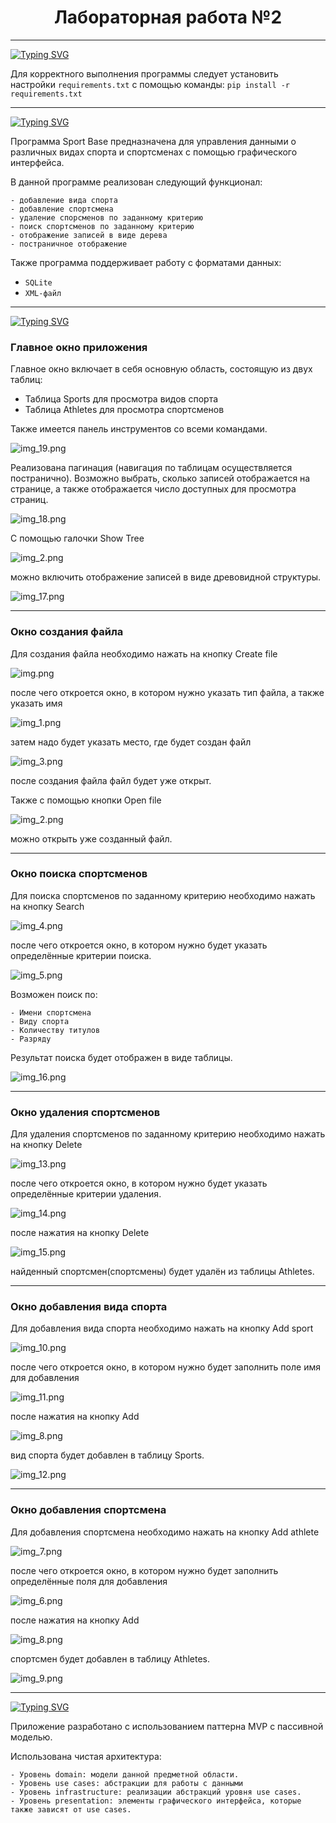 <h1 align="center" >Лабораторная работа №2</h1>

<hr>

<a href="https://git.io/typing-svg"><img src="https://readme-typing-svg.demolab.com?font=Roboto&weight=300&pause=1000&color=00A41F&random=false&width=435&lines=1.+%D0%A2%D1%80%D0%B5%D0%B1%D0%BE%D0%B2%D0%B0%D0%BD%D0%B8%D1%8F+%D0%BA+%D0%B4%D0%B0%D0%BD%D0%BD%D0%BE%D0%B9+%D0%BF%D1%80%D0%BE%D0%B3%D1%80%D0%B0%D0%BC%D0%BC%D0%B5%3A" alt="Typing SVG" /></a>

Для корректного выполнения программы следует установить настройки `requirements.txt`
с помощью команды:
`pip install -r requirements.txt`
<hr>
<a href="https://git.io/typing-svg"><img src="https://readme-typing-svg.herokuapp.com?font=Roboto&weight=300&pause=1000&color=00A41F&random=false&width=435&lines=2.+%D0%9E%D0%BF%D0%B8%D1%81%D0%B0%D0%BD%D0%B8%D0%B5+%D0%BF%D1%80%D0%B8%D0%BB%D0%BE%D0%B6%D0%B5%D0%BD%D0%B8%D1%8F%3A" alt="Typing SVG" /></a>

Программа Sport Base предназначена для управления данными о различных видах спорта и спортсменах
с помощью графического интерфейса.

В данной программе реализован следующий функционал: 
```
- добавление вида спорта
- добавление спортсмена
- удаление спорсменов по заданному критерию
- поиск спортсменов по заданному критерию
- отображение записей в виде дерева
- постраничное отображение
```
Также программа поддерживает работу с форматами данных:
- `SQLite` 
- `XML-файл`
<hr>
<a href="https://git.io/typing-svg"><img src="https://readme-typing-svg.demolab.com?font=Roboto&weight=300&pause=1000&color=00A41F&random=false&width=435&lines=3.+%D0%94%D0%B5%D0%BC%D0%BE%D0%BD%D1%81%D1%82%D1%80%D0%B0%D1%86%D0%B8%D1%8F+%D1%80%D0%B0%D0%B1%D0%BE%D1%82%D1%8B%3A" alt="Typing SVG" /></a>

### Главное окно приложения

Главное окно включает в себя основную область,
состоящую из двух таблиц: 

- Таблица Sports для просмотра видов спорта
- Таблица Athletes для просмотра спортсменов

Также имеется панель инструментов со всеми командами.

![img_19.png](images/img_19.png)

Реализована пагинация (навигация по таблицам осуществляется постранично).
Возможно выбрать, сколько записей отображается на странице, а также отображается число доступных для просмотра страниц.

![img_18.png](images/img_18.png)

С помощью галочки Show Tree

![img_2.png](images/img_2.png)

можно включить отображение записей в виде древовидной структуры.

![img_17.png](images/img_17.png)

---
### Окно создания файла
Для создания файла необходимо нажать на кнопку Create file

![img.png](images/img.png)

после чего откроется окно, в котором нужно указать тип файла,
а также указать имя

![img_1.png](images/img_1.png)

затем надо будет указать место, где будет создан файл

![img_3.png](images/img_3.png)

после создания файла файл будет уже открыт.

Также с помощью кнопки Open file

![img_2.png](images/img_20.png)

можно открыть уже созданный файл.

---
### Окно поиска спортсменов

Для поиска спортсменов по заданному критерию необходимо 
нажать на кнопку Search

![img_4.png](images/img_4.png)

после чего откроется окно, в котором нужно будет 
указать определённые критерии поиска.

![img_5.png](images/img_5.png)

Возможен поиск по:
```
- Имени спортсмена
- Виду спорта
- Количеству титулов
- Разряду
```
Результат поиска будет отображен в виде таблицы.

![img_16.png](images/img_16.png)


---
### Окно удаления спортсменов

Для удаления спортсменов по заданному критерию необходимо 
нажать на кнопку Delete

![img_13.png](images/img_13.png)

после чего откроется окно, в котором нужно будет 
указать определённые критерии удаления.

![img_14.png](images/img_14.png)

после нажатия на кнопку Delete

![img_15.png](images/img_15.png)

найденный спортсмен(спортсмены) будет удалён из таблицы Athletes.

---
### Окно добавления вида спорта

Для добавления вида спорта необходимо 
нажать на кнопку Add sport

![img_10.png](images/img_10.png)

после чего откроется окно, в котором нужно будет 
заполнить поле имя для добавления

![img_11.png](images/img_11.png)

после нажатия на кнопку Add 

![img_8.png](images/img_8.png)

вид спорта будет добавлен в таблицу Sports.

![img_12.png](images/img_12.png)

---
### Окно добавления спортсмена

Для добавления спортсмена необходимо 
нажать на кнопку Add athlete

![img_7.png](images/img_7.png)

после чего откроется окно, в котором нужно будет 
заполнить определённые поля для добавления

![img_6.png](images/img_6.png)

после нажатия на кнопку Add 

![img_8.png](images/img_8.png)

спортсмен будет добавлен в таблицу Athletes.

![img_9.png](images/img_9.png)

<hr>
<a href="https://git.io/typing-svg"><img src="https://readme-typing-svg.demolab.com?font=Roboto&weight=300&pause=1000&color=00A41F&random=false&width=435&lines=4.+%D0%90%D1%80%D1%85%D0%B8%D1%82%D0%B5%D0%BA%D1%82%D1%83%D1%80%D0%B0+%D0%BF%D1%80%D0%B8%D0%BB%D0%BE%D0%B6%D0%B5%D0%BD%D0%B8%D1%8F%3A" alt="Typing SVG" /></a>

Приложение разработано с использованием паттерна MVP с пассивной моделью.

Использована чистая архитектура:
```
- Уровень domain: модели данной предметной области.
- Уровень use cases: абстракции для работы с данными 
- Уровень infrastructure: реализации абстракций уровня use cases.
- Уровень presentation: элементы графического интерфейса, которые также зависят от use cases.
```
